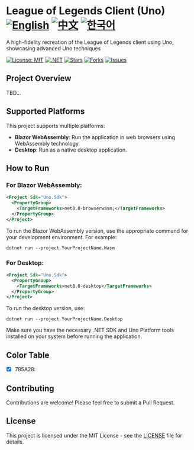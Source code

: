 # League of Legends Client (Uno) [![English](https://img.shields.io/badge/docs-English-blue.svg)](README.md) [![中文](https://img.shields.io/badge/docs-中文-red.svg)](README.zh-CN.md) [![한국어](https://img.shields.io/badge/docs-한국어-green.svg)](README.ko.md) 

A high-fidelity recreation of the League of Legends client using Uno, showcasing advanced Uno techniques

[![License: MIT](https://img.shields.io/badge/License-MIT-yellow.svg)](https://opensource.org/licenses/MIT)
[![.NET](https://img.shields.io/badge/.NET-8.0-blue.svg)](https://dotnet.microsoft.com/download)
[![Stars](https://img.shields.io/github/stars/jamesnet214/leagueoflegends-uno.svg)](https://github.com/jamesnet214/leagueoflegends-uno/stargazers)
[![Forks](https://img.shields.io/github/forks/jamesnet214/leagueoflegends-uno.svg)](https://github.com/jamesnet214/leagueoflegends-uno/network/members)
[![Issues](https://img.shields.io/github/issues/jamesnet214/leagueoflegends-uno.svg)](https://github.com/jamesnet214/leagueoflegends-uno/issues)

## Project Overview
TBD...

## Supported Platforms

This project supports multiple platforms:

- **Blazor WebAssembly**: Run the application in web browsers using WebAssembly technology.
- **Desktop**: Run as a native desktop application.

## How to Run

### For Blazor WebAssembly:

```xml
<Project Sdk="Uno.Sdk">
  <PropertyGroup>
    <TargetFrameworks>net8.0-browserwasm;</TargetFrameworks>
  </PropertyGroup>
</Project>
```

To run the Blazor WebAssembly version, use the appropriate command for your development environment. For example:

```
dotnet run --project YourProjectName.Wasm
```

### For Desktop:

```xml
<Project Sdk="Uno.Sdk">
  <PropertyGroup>
    <TargetFrameworks>net8.0-desktop</TargetFrameworks>
  </PropertyGroup>
</Project>
```

To run the desktop version, use:

```
dotnet run --project YourProjectName.Desktop
```

Make sure you have the necessary .NET SDK and Uno Platform tools installed on your system before running the application.

## Color Table
- [x] 785A28: 

## Contributing

Contributions are welcome! Please feel free to submit a Pull Request.

## License

This project is licensed under the MIT License - see the [LICENSE](LICENSE) file for details.
